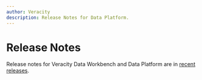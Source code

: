 ```yaml
---
author: Veracity
description: Release Notes for Data Platform.
---
```


# Release Notes

Release notes for Veracity Data Workbench and Data Platform are in [recent releases](../dataworkbench/news/recent-releases.md).